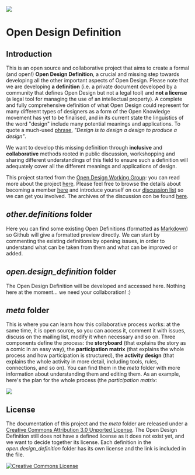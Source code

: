 <img src="http://farm8.staticflickr.com/7049/6938251063_d86aa44e23_b.jpg">


Open Design Definition
======================

Introduction
------------

This is an open source and collaborative project that aims to create a formal (and open!) **Open Design Definition**, a crucial and missing step towards developing all the other important aspects of Open Design. Please note that we are developing **a definition** (i.e. a private document developed by a community that defines Open Design but not a legal tool) and **not a license** (a legal tool for managing the use of an intellectual property).
A complete and fully comprehensive definition of what Open Design could represent for many different types of designers as a form of the Open Knowledge movement has yet to be finalised, and in its current state the linguistics of the word "design" include many potential meanings and applications. To quote a much-used [phrase](http://bit.ly/zCev5Y), *"Design is to design a design to produce a design"*.

We want to develop this missing definition through **inclusive** and **collaborative** methods rooted in public discussion, workshopping and sharing different understandings of this field to ensure such a definition will adequately cover all the different meanings and applications of design.

This project started from the [Open Design Working Group](http://design.okfn.org): you can read more about the project [here](http://design.okfn.org/current-projects/).
Please feel free to browse the details about becoming a member [here](http://design.okfn.org/members) and introduce yourself on our [discussion list](http://lists.okfn.org/mailman/listinfo/opendesign) so we can get you involved. The archives of the discussion con be found [here](http://lists.okfn.org/pipermail/opendesign/).


*other.definitions* folder
--------------------------

Here you can find some existing Open Definitions (formatted as [Markdown](http://daringfireball.net/projects/markdown/syntax)) so Github will give a formatted preview directly. We can start by commenting the existing definitions by opening issues, in order to understand what can be taken from them and what can be improved or added.


*open.design_definition* folder
--------------------------------

The Open Design Definition will be developed and accessed here. Nothing here at the moment... we need your collaboration! :)


*meta* folder
-------------

This is where you can learn how this collaborative process works: at the same time, it is open source, so you can access it, comment it with issues, discuss on the mailing list, modify it when necessary and so on.
Three components define the process: the **storyboard** (that explains the story as a comic in an easy way), the **participation matrix** (that explains the whole process and how participation is structured), the **activity design** (that explains the whole activity in more detail, including tools, rules, connections, and so on). You can find them in the *meta* folder with more information about understanding them and editing them.
As an example, here's the plan for the whole process (the *participation matrix*:

<img src="https://github.com/OpenDesign-WorkingGroup/Open-Design-Definition/raw/master/meta/open.design_definition_participation.matrix.png">


License
-------
The documentation of this project and the *meta* folder are released under a <a rel="license" href="http://creativecommons.org/licenses/by/3.0/">Creative Commons Attribution 3.0 Unported License</a>.
The Open Design Definition still does not have a defined license as it does not exist yet, and we want to decide together its license.
Each definition in the *open.design_definition* folder has its own license and the link is included in the file.

<a rel="license" href="http://creativecommons.org/licenses/by/3.0/"><img alt="Creative Commons License" style="border-width:0" src="http://i.creativecommons.org/l/by/3.0/88x31.png" /></a><br />